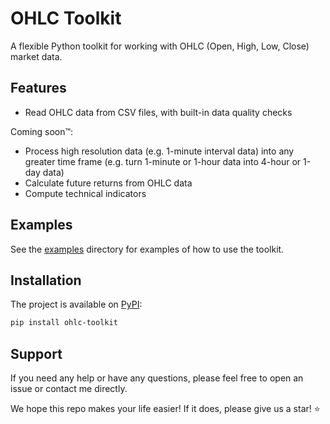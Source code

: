 # OHLC Toolkit

A flexible Python toolkit for working with OHLC (Open, High, Low, Close) market data.

## Features

- Read OHLC data from CSV files, with built-in data quality checks

Coming soon™️:

- Process high resolution data (e.g. 1-minute interval data) into any greater time frame
  (e.g. turn 1-minute or 1-hour data into 4-hour or 1-day data)
- Calculate future returns from OHLC data
- Compute technical indicators

## Examples

See the [examples](examples/README.md) directory for examples of how to use the toolkit.

## Installation

The project is available on [PyPI](https://pypi.org/project/ohlc-toolkit/):

```bash
pip install ohlc-toolkit
```

## Support

If you need any help or have any questions, please feel free to open an issue or contact me directly.

We hope this repo makes your life easier! If it does, please give us a star! ⭐
